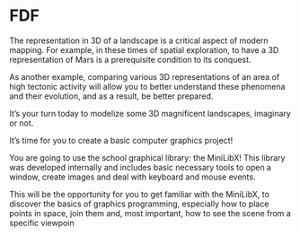 # FDF

The representation in 3D of a landscape is a critical aspect of modern mapping. For
example, in these times of spatial exploration, to have a 3D representation of Mars is a
prerequisite condition to its conquest.

As another example, comparing various 3D representations of an area of high tectonic
activity will allow you to better understand these phenomena and their evolution, and as
a result, be better prepared.

It’s your turn today to modelize some 3D magnificent landscapes, imaginary or not.

<!-- <img src="./image/Screen%20Shot%202021-06-14%20at%205.52.29%20PM.png" alt="jaeskim's Piscine Python Django Score!"/> -->

It’s time for you to create a basic computer graphics project!

You are going to use the school graphical library: the MiniLibX! This library was
developed internally and includes basic necessary tools to open a window, create images
and deal with keyboard and mouse events.

This will be the opportunity for you to get familiar with the MiniLibX, to discover the
basics of graphics programming, especially how to place points in space, join them
and, most important, how to see the scene from a specific viewpoin
